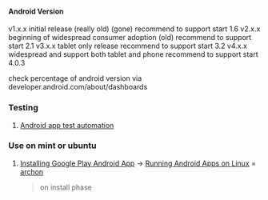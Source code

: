 #### Android Version
v1.x.x initial release (really old) (gone)
 recommend to support start 1.6
v2.x.x beginning of widespread consumer adoption (old)
 recommend to support start 2.1
v3.x.x tablet only release
 recommend to support start 3.2
v4.x.x widespread and support both tablet and phone
 recommend to support start 4.0.3

check percentage of android version via developer.android.com/about/dashboards


### Testing

1. [Android app test automation](https://www.testlab4apps.com/5-open-source-tools-for-android-app-test-automation/)


### Use on mint or ubuntu

1. [Installing Google Play Android App][use] -> [Running Android Apps on Linux][use1] = [archon][repository]
   > on install phase

[use]: https://forums.linuxmint.com/viewtopic.php?t=239987
[use1]: https://www.maketecheasier.com/running-android-apps-on-linux/
[repository]: https://github.com/vladikoff/chromeos-apk/blob/master/archon.md
